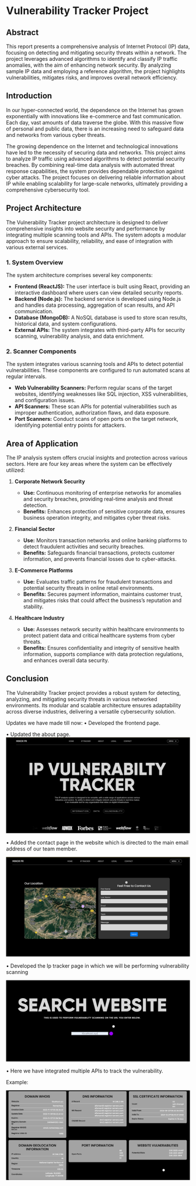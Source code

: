 # Vulnerability Tracker Project

## Abstract
This report presents a comprehensive analysis of Internet Protocol (IP) data, focusing on detecting and mitigating security threats within a network. The project leverages advanced algorithms to identify and classify IP traffic anomalies, with the aim of enhancing network security. By analyzing sample IP data and employing a reference algorithm, the project highlights vulnerabilities, mitigates risks, and improves overall network efficiency.

## Introduction
In our hyper-connected world, the dependence on the Internet has grown exponentially with innovations like e-commerce and fast communication. Each day, vast amounts of data traverse the globe. With this massive flow of personal and public data, there is an increasing need to safeguard data and networks from various cyber threats.

The growing dependence on the Internet and technological innovations have led to the necessity of securing data and networks. This project aims to analyze IP traffic using advanced algorithms to detect potential security breaches. By combining real-time data analysis with automated threat response capabilities, the system provides dependable protection against cyber attacks. The project focuses on delivering reliable information about IP while enabling scalability for large-scale networks, ultimately providing a comprehensive cybersecurity tool.

## Project Architecture
The Vulnerability Tracker project architecture is designed to deliver comprehensive insights into website security and performance by integrating multiple scanning tools and APIs. The system adopts a modular approach to ensure scalability, reliability, and ease of integration with various external services.

### 1. System Overview
The system architecture comprises several key components:

- **Frontend (ReactJS):** The user interface is built using React, providing an interactive dashboard where users can view detailed security reports.
- **Backend (Node.js):** The backend service is developed using Node.js and handles data processing, aggregation of scan results, and API communication.
- **Database (MongoDB):** A NoSQL database is used to store scan results, historical data, and system configurations.
- **External APIs:** The system integrates with third-party APIs for security scanning, vulnerability analysis, and data enrichment.

### 2. Scanner Components
The system integrates various scanning tools and APIs to detect potential vulnerabilities. These components are configured to run automated scans at regular intervals.

- **Web Vulnerability Scanners:** Perform regular scans of the target websites, identifying weaknesses like SQL injection, XSS vulnerabilities, and configuration issues.
- **API Scanners:** These scan APIs for potential vulnerabilities such as improper authentication, authorization flaws, and data exposure.
- **Port Scanners:** Conduct scans of open ports on the target network, identifying potential entry points for attackers.

## Area of Application
The IP analysis system offers crucial insights and protection across various sectors. Here are four key areas where the system can be effectively utilized:

1. **Corporate Network Security**
   - **Use:** Continuous monitoring of enterprise networks for anomalies and security breaches, providing real-time analysis and threat detection.
   - **Benefits:** Enhances protection of sensitive corporate data, ensures business operation integrity, and mitigates cyber threat risks.

2. **Financial Sector**
   - **Use:** Monitors transaction networks and online banking platforms to detect fraudulent activities and security breaches.
   - **Benefits:** Safeguards financial transactions, protects customer information, and prevents financial losses due to cyber-attacks.

3. **E-Commerce Platforms**
   - **Use:** Evaluates traffic patterns for fraudulent transactions and potential security threats in online retail environments.
   - **Benefits:** Secures payment information, maintains customer trust, and mitigates risks that could affect the business’s reputation and stability.

4. **Healthcare Industry**
   - **Use:** Assesses network security within healthcare environments to protect patient data and critical healthcare systems from cyber threats.
   - **Benefits:** Ensures confidentiality and integrity of sensitive health information, supports compliance with data protection regulations, and enhances overall data security.

## Conclusion
The Vulnerability Tracker project provides a robust system for detecting, analyzing, and mitigating security threats in various networked environments. Its modular and scalable architecture ensures adaptability across diverse industries, delivering a versatile cybersecurity solution.

Updates we have made till now:
•	Developed the frontend page.
 
•	Updated the about page.
 ![Image Alt](https://github.com/Akshat-NegI27/IP-Track/blob/main/%23Screenshots/Home.png?raw=true)


•	Added the contact page in the website which is directed to the main email address of our team member.
 
  ![Image Alt](https://github.com/Akshat-NegI27/IP-Track/blob/main/%23Screenshots/Contact.png?raw=true)


•	Developed the Ip tracker page in which we will be performing vulnerability scanning 
 
  ![Image Alt](https://github.com/Akshat-NegI27/IP-Track/blob/main/%23Screenshots/TRACKER.png?raw=true)


•	Here we have integrated multiple APIs to track the vulnerability. 

Example: 

  ![Image Alt](https://github.com/Akshat-NegI27/IP-Track/blob/main/%23Screenshots/DATA.png?raw=true)
